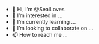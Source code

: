 - 👋 Hi, I’m @SealLoves
- 👀 I’m interested in ...
- 🌱 I’m currently learning ...
- 💞️ I’m looking to collaborate on ...
- 📫 How to reach me ...

<!---
SealLoves/SealLoves is a ✨ special ✨ repository because its `README.md` (this file) appears on your GitHub profile.
You can click the Preview link to take a look at your changes.
--->
